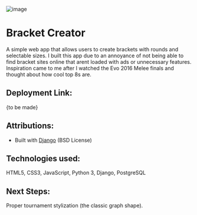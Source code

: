 ![image](https://github.com/user-attachments/assets/06661f08-0095-4ef1-b85b-fc72bb2c63ce)
# Bracket Creator
A simple web app that allows users to create brackets with rounds and selectable sizes. I built this app due to an annoyance of not being able to find bracket sites online that arent loaded with ads or unnecessary features. 
Inspiration came to me after I watched the Evo 2016 Melee finals and thought about how cool top 8s are. 

## Deployment Link:
{to be made}

## Attributions:
- Built with [Django](https://www.djangoproject.com/) (BSD License)

## Technologies used:
HTML5, CSS3, JavaScript, Python 3, Django, PostgreSQL

## Next Steps:
Proper tournament stylization (the classic graph shape).

